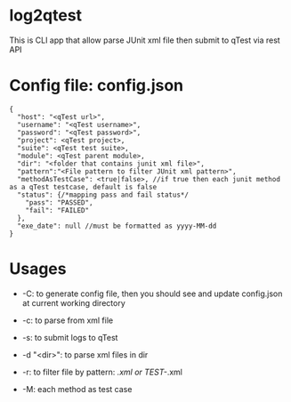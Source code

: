 # log2qtest

This is CLI app that allow parse JUnit xml file then submit to qTest via rest API

# Config file: config.json
```
{
  "host": "<qTest url>",
  "username": "<qTest username>",
  "password": "<qTest password>",
  "project": <qTest project>,
  "suite": <qTest test suite>,
  "module": <qTest parent module>,
  "dir": "<folder that contains junit xml file>",
  "pattern":"<File pattern to filter JUnit xml pattern>",
  "methodAsTestCase": <true|false>, //if true then each junit method as a qTest testcase, default is false
  "status": {/*mapping pass and fail status*/
    "pass": "PASSED",
    "fail": "FAILED"
  },
  "exe_date": null //must be formatted as yyyy-MM-dd
}
```
# Usages
- -C: to generate config file, then you should see and update config.json at current working directory
- -c: to parse from xml file
- -s: to submit logs to qTest

- -d "\<dir\>": to parse xml files in dir
- -r: to filter file by pattern: *.xml or TEST-*.xml 
- -M: each method as test case